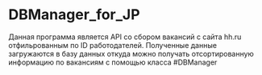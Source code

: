 # DBManager_for_JP
Данная программа является API со сбором вакансий с сайта hh.ru отфильрованным по ID работодателей.
Полученные данные загружаются в базу данных откуда можно получать отсортированную информацию по вакансиям с помощью класса #DBManager

